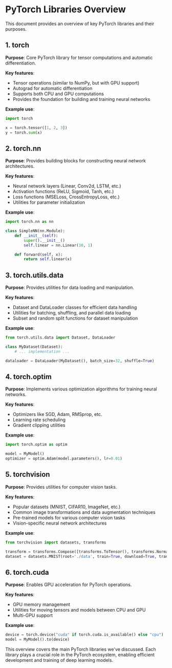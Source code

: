 # PyTorch Libraries Overview

This document provides an overview of key PyTorch libraries and their purposes.

## 1. torch

**Purpose**: Core PyTorch library for tensor computations and automatic differentiation.

**Key features**:
- Tensor operations (similar to NumPy, but with GPU support)
- Autograd for automatic differentiation
- Supports both CPU and GPU computations
- Provides the foundation for building and training neural networks

**Example use**:
```python
import torch

x = torch.tensor([1, 2, 3])
y = torch.sum(x)
```

## 2. torch.nn

**Purpose**: Provides building blocks for constructing neural network architectures.

**Key features**:
- Neural network layers (Linear, Conv2d, LSTM, etc.)
- Activation functions (ReLU, Sigmoid, Tanh, etc.)
- Loss functions (MSELoss, CrossEntropyLoss, etc.)
- Utilities for parameter initialization

**Example use**:
```python
import torch.nn as nn

class SimpleNN(nn.Module):
    def __init__(self):
        super().__init__()
        self.linear = nn.Linear(10, 1)

    def forward(self, x):
        return self.linear(x)
```

## 3. torch.utils.data

**Purpose**: Provides utilities for data loading and manipulation.

**Key features**:
- Dataset and DataLoader classes for efficient data handling
- Utilities for batching, shuffling, and parallel data loading
- Subset and random split functions for dataset manipulation

**Example use**:
```python
from torch.utils.data import Dataset, DataLoader

class MyDataset(Dataset):
    # ... implementation ...

dataloader = DataLoader(MyDataset(), batch_size=32, shuffle=True)
```

## 4. torch.optim

**Purpose**: Implements various optimization algorithms for training neural networks.

**Key features**:
- Optimizers like SGD, Adam, RMSprop, etc.
- Learning rate scheduling
- Gradient clipping utilities

**Example use**:
```python
import torch.optim as optim

model = MyModel()
optimizer = optim.Adam(model.parameters(), lr=0.01)
```

## 5. torchvision

**Purpose**: Provides utilities for computer vision tasks.

**Key features**:
- Popular datasets (MNIST, CIFAR10, ImageNet, etc.)
- Common image transformations and data augmentation techniques
- Pre-trained models for various computer vision tasks
- Vision-specific neural network architectures

**Example use**:
```python
from torchvision import datasets, transforms

transform = transforms.Compose([transforms.ToTensor(), transforms.Normalize((0.5,), (0.5,))])
dataset = datasets.MNIST(root='./data', train=True, download=True, transform=transform)
```

## 6. torch.cuda

**Purpose**: Enables GPU acceleration for PyTorch operations.

**Key features**:
- GPU memory management
- Utilities for moving tensors and models between CPU and GPU
- Multi-GPU support

**Example use**:
```python
device = torch.device("cuda" if torch.cuda.is_available() else "cpu")
model = MyModel().to(device)
```

This overview covers the main PyTorch libraries we've discussed. Each library plays a crucial role in the PyTorch ecosystem, enabling efficient development and training of deep learning models.
